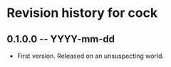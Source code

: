 # Revision history for cock

## 0.1.0.0 -- YYYY-mm-dd

* First version. Released on an unsuspecting world.
